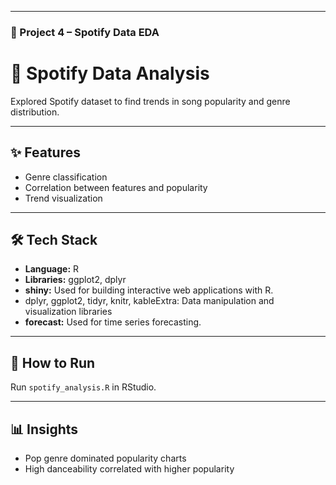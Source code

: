 
---

### **📌 Project 4 – Spotify Data EDA**

# 🎵 Spotify Data Analysis

Explored Spotify dataset to find trends in song popularity and genre distribution.

---

## ✨ Features
- Genre classification
- Correlation between features and popularity
- Trend visualization

---

## 🛠️ Tech Stack
- **Language:** R
- **Libraries:** ggplot2, dplyr
- **shiny:** Used for building interactive web applications with R.
- dplyr, ggplot2, tidyr, knitr, kableExtra: Data manipulation and visualization libraries
- **forecast:** Used for time series forecasting.



---

## 🚀 How to Run
Run `spotify_analysis.R` in RStudio.

---

## 📊 Insights
- Pop genre dominated popularity charts
- High danceability correlated with higher popularity
